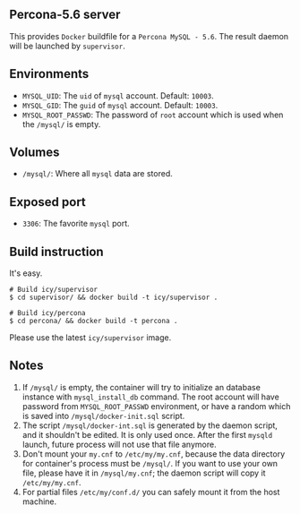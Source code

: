 ## Percona-5.6 server

This provides `Docker` buildfile for a `Percona MySQL - 5.6`.
The result daemon will be launched by `supervisor`.

## Environments

* `MYSQL_UID`: The `uid` of `mysql` account. Default: `10003`.
* `MYSQL_GID`: The `guid` of `mysql` account. Default: `10003`.
* `MYSQL_ROOT_PASSWD`: The password of `root` account which is used
    when the `/mysql/` is empty.

## Volumes

* `/mysql/`: Where all `mysql` data are stored.

## Exposed port

* `3306`: The favorite `mysql` port.

## Build instruction

It's easy.

    # Build icy/supervisor
    $ cd supervisor/ && docker build -t icy/supervisor .

    # Build icy/percona
    $ cd percona/ && docker build -t percona .

Please use the latest `icy/supervisor` image.

## Notes

1. If `/mysql/` is empty, the container will try to initialize
   an database instance with `mysql_install_db` command.
   The root account will have password from `MYSQL_ROOT_PASSWD`
   environment, or have a random which is saved into
   `/mysql/docker-init.sql` script.
2. The script `/mysql/docker-int.sql` is generated by the daemon
   script, and it shouldn't be edited. It is only used once.
   After the first `mysqld` launch, future process will not use
   that file anymore.
3. Don't mount your `my.cnf` to `/etc/my/my.cnf`, because the
   data directory for container's process must be `/mysql/`.
   If you want to use your own file, please have it in `/mysql/my.cnf`;
   the daemon script will copy it `/etc/my/my.cnf`.
4. For partial files `/etc/my/conf.d/` you can safely mount it
   from the host machine.
